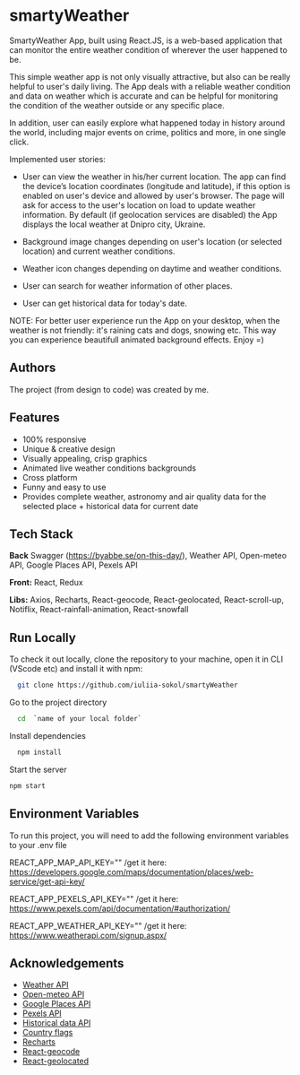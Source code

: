 # smartyWeather

SmartyWeather App, built using React.JS, is a web-based application that can
monitor the entire weather condition of wherever the user happened to be.

This simple weather app is not only visually attractive, but also can be really
helpful to user's daily living. The App deals with a reliable weather condition
and data on weather which is accurate and can be helpful for monitoring the
condition of the weather outside or any specific place.

In addition, user can easily explore what happened today in history around the
world, including major events on crime, politics and more, in one single click.

Implemented user stories:

- User can view the weather in his/her current location. The app can find the
  device’s location coordinates (longitude and latitude), if this option is
  enabled on user's device and allowed by user's browser. The page will ask for
  access to the user's location on load to update weather information. By
  default (if geolocation services are disabled) the App displays the local
  weather at Dnipro city, Ukraine.

- Background image changes depending on user's location (or selected location)
  and current weather conditions.

- Weather icon changes depending on daytime and weather conditions.

- User can search for weather information of other places.

- User can get historical data for today's date.

NOTE: For better user experience run the App on your desktop, when the weather
is not friendly: it's raining cats and dogs, snowing etc. This way you can
experience beautifull animated background effects. Enjoy =)

## Authors

The project (from design to code) was created by me.

## Features

- 100% responsive
- Unique & creative design
- Visually appealing, crisp graphics
- Animated live weather conditions backgrounds
- Cross platform
- Funny and easy to use
- Provides complete weather, astronomy and air quality data for the selected
  place + historical data for current date

## Tech Stack

**Back** Swagger (https://byabbe.se/on-this-day/), Weather API, Open-meteo API,
Google Places API, Pexels API

**Front:** React, Redux

**Libs:** Axios, Recharts, React-geocode, React-geolocated, React-scroll-up,
Notiflix, React-rainfall-animation, React-snowfall

## Run Locally

To check it out locally, clone the repository to your machine, open it in CLI
(VScode etc) and install it with npm:

```bash
  git clone https://github.com/iuliia-sokol/smartyWeather
```

Go to the project directory

```bash
  cd  `name of your local folder`
```

Install dependencies

```bash
  npm install
```

Start the server

```bash
npm start

```

## Environment Variables

To run this project, you will need to add the following environment variables to
your .env file

REACT_APP_MAP_API_KEY="" /get it here:
https://developers.google.com/maps/documentation/places/web-service/get-api-key/

REACT_APP_PEXELS_API_KEY="" /get it here:
https://www.pexels.com/api/documentation/#authorization/

REACT_APP_WEATHER_API_KEY="" /get it here:
https://www.weatherapi.com/signup.aspx/

## Acknowledgements

- [Weather API](https://www.weatherapi.com/)
- [Open-meteo API](https://open-meteo.com/)
- [Google Places API](https://developers.google.com/maps/documentation/places/web-service/overview)
- [Pexels API](https://www.pexels.com/api/documentation/)
- [Historical data API](https://byabbe.se/on-this-day/)
- [Country flags](https://github.com/HatScripts/circle-flags)
- [Recharts](https://recharts.org/en-US)
- [React-geocode](https://www.npmjs.com/package/react-geocode)
- [React-geolocated](https://www.npmjs.com/package/react-geolocated)
